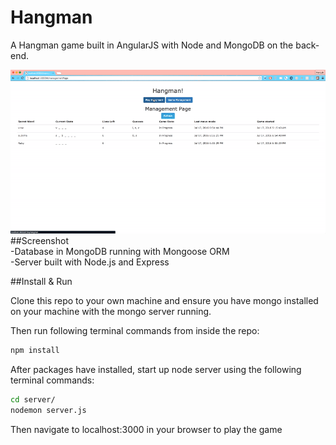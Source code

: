 # Hangman

A Hangman game  built in AngularJS with Node and MongoDB on the back-end.

<img src = 'https://github.com/hamzahc1/hangman-game/blob/master/HangmanDemo.gif'>

<br>
##Screenshot

<!--<img src = 'https://github.com/hamzahc1/wallet/blob/master/walletscreenshot.png'>-->

<br>
-Database in MongoDB running with Mongoose ORM
<br>
-Server built with Node.js and Express 

##Install & Run 

Clone this repo to your own machine and ensure you have mongo installed on your machine with the mongo server running. 

Then run following terminal commands from inside the repo: 

```bash
npm install
```
After packages have installed, start up node server using the following terminal commands:

```bash
cd server/
nodemon server.js
```
Then navigate to localhost:3000 in your browser to play the game

